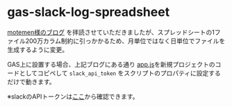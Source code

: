 # gas-slack-log-spreadsheet

[motemen様のブログ](https://motemen.hatenablog.com/entry/2015/11/gas-slack-log-spreadsheet)
を拝読させていただきましたが、スプレッドシートの1ファイル200万カラム制約に引っかかるため、月単位ではなく日単位でファイルを生成するように変更。

GAS上に設置する場合、上記ブログにある通り [app.js](https://github.com/doTechHub/gas-slack-log-spreadsheet/blob/master/app.js)を新規プロジェクトのコードとしてコピペして `slack_api_token` をスクリプトのプロパティに設定するだけで動きます。

※slackのAPIトークンは[ここ](https://api.slack.com/custom-integrations/legacy-tokens)から確認できます。
